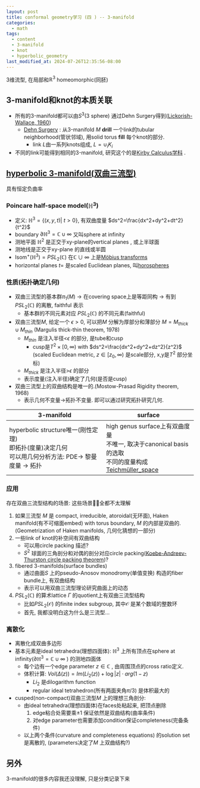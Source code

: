 ```yaml
---
layout: post
title: conformal geometry学习 (四 ) -- 3-manifold
categories:
  - math
tags:
  - content
  - 3-manifold
  - knot
  - hyperbolic_geometry
last_modified_at: 2024-07-26T12:35:56-08:00
---
```


3维流型, 在局部和$\mathbb R^3$ homeomorphic(同胚) 

## 3-manifold和knot的本质关联


- 所有的3-manifold都可以由$S^3$(3 sphere) 通过Dehn Surgery得到([Lickorish-Wallace, 1960](https://en.wikipedia.org/wiki/Lickorish–Wallace_theorem))
	- [Dehn Surgery](https://en.wikipedia.org/wiki/Dehn_surgery) : 从3-manifold $M$ **drill** 一个link的tubular neighborhood(管状邻域), 用solid torus **fill** 每个knot的部分.  
		- link $L$由一系列knots组成, $L=\cup_i K_i$ 
- 不同的link可能得到相同的3-manifold, 研究这个的是[Kirby Calculus学科](https://en.wikipedia.org/wiki/Kirby_calculus) .


## [hyperbolic 3-manifold(双曲三流型)](https://en.wikipedia.org/wiki/Hyperbolic_3-manifold) 

具有恒定负曲率

### Poincare half-space model($\mathbb H^3$)

- 定义: $\mathbb H^3=\lbrace(x,y,t)\vert\ t>0\rbrace$, 有双曲度量 $ds^2=\frac{dx^2+dy^2+dt^2}{t^2}$ 
- boundary $\partial \mathbb H^3=\mathbb C\cup\infty$ 又叫sphere at infinity
- 测地平面 $\mathbb H^2$ 是正交于xy-plane的vertical planes , 或上半球面
- 测地线是正交于xy-plane 的直线或半圆
-  $\text{Isom}^+(\mathbb H^3)=PSL_2(\mathbb C)$ 在$\mathbb C\cup \infty$ 上是[Möbius transforms](https://en.wikipedia.org/wiki/Möbius_transformation) 
- horizontal planes $t=$ 是scaled Euclidean planes, 叫[horospheres](https://en.wikipedia.org/wiki/Horosphere) 

### 性质(拓扑确定几何)

- 双曲三流型的基本群$\pi_1(M)$ -> 在covering space上是等距同构 -> 有到 $PSL_2(\mathbb C)$ 的离散, faithful 表示
	- 基本群的不同元素对应 $PSL_2(\mathbb C)$ 的不同元素(faithful)
- 双曲三流型$M$, 给定一个 $\epsilon>0$, 可以把$M$ 分解为厚部分和薄部分 $M=M_{thick}\cup M_{thin}$ (Margulis thick-thin theorem, 1978)
	- $M_{thin}$ 是注入半径<$\epsilon$ 的部分, 是tube和cusp
		- cusp是$T^2\times [0,\infty)$ with  $ds^2=\frac{dx^2+dy^2+dz^2}{z^2}$ (scaled Euclidean metric, $z\in [z_0,\infty)$ 是scale部分, x,y是$T^2$ 部分坐标)
	- $M_{thick}$ 是注入半径>$\epsilon$ 的部分
	- 表示度量(注入半径)确定了几何(是否是cusp)
- 双曲三流型上的双曲结构是唯一的.(Mostow-Prasad Rigidity theorem, 1968)
	- 表示几何不变量->拓扑不变量. 即可以通过研究拓扑研究几何.

| 3-manifold                                                                 | surface                                                                                                                               |
| -------------------------------------------------------------------------- | ------------------------------------------------------------------------------------------------------------------------------------- |
| hyperbolic structure唯一(刚性定理)<br>即拓扑(度量)决定几何<br>可以用几何分析方法: PDE-> 黎曼度量 -> 拓扑 | high genus surface上有双曲度量<br>不唯一, 取决于canonical basis的选取<br>不同的度量构成[Teichmüller_space](https://en.wikipedia.org/wiki/Teichmüller_space) |

### 应用

 存在双曲三流型结构的场景: 这些场景😮‍💨全都不太理解
1. 如果三流型 $M$ 是 compact, irreducible, atoroidal(无环面), Haken manifold(有不可缩面embed) with torus boundary, $M$ 的内部是双曲的.(Geometrization of Haken manifolds, 几何化猜想的一部分)
2. 一些link of knot的补空间有双曲结构
	- 可以用circle packing 描述?
	- $S^2$ 球面的三角剖分和对偶的剖分对应circle packing([Koebe-Andreev-Thurston circle packing theorem](https://en.wikipedia.org/wiki/Circle_packing_theorem))?
1. fibered 3-manifolds(surface bundles)
	- 通过曲面$S$ 上的pseudo-Anosov monodromy(单值变换) 构造的fiber bundle上, 有双曲结构
	- 表示可以用双曲三流型理论研究曲面上的动态
1. $PSL_2(\mathbb C)$ 的算术lattice $\Gamma$ 的quotient上有双曲三流型结构
	- 比如$PSL_2(\mathcal O)$ 的finite index subgroup, 其中$\mathcal O$ 是某个数域的整数环
	- 首先, 我都没明白这为什么是三流型...

### 离散化

- 离散化成双曲多边形
- 基本元素是ideal tetrahedra(理想四面体):  $\mathbb H^3$ 上所有顶点在sphere at infinity($\partial \mathbb H^3=\mathbb C\cup\infty$ ) 的测地四面体
	- 每个边有一个edge parameter $z\in \mathbb C$ , 由周围顶点的cross ratio定义.
	- 体积计算: $Vol(\Delta(z))=Im(Li_2(z))+\log\vert z\vert \cdot arg(1-z)$  
		- $Li_2$ 是dilogarithm function
		- regular ideal tetrahedron(所有两面夹角$\pi/3$) 是体积最大的
- cusped(non-compact)双曲三流型$M$ 上的理想三角剖分: 
	- 由ideal tetrahedra(理想四面体)在faces处粘起来, 把顶点删除
		1.  edge粘合处需要乘$\pm 1$ 保证依然是双曲结构(曲率条件)
		2. 对edge parameter也需要添加condition保证completeness(完备条件)
	- 以上两个条件(curvature and completeness equations) 的solution set是离散的, (parameters决定了$M$ 上双曲结构?)


## 另外

3-manifold的很多内容我还没理解, 只是分类记录下来